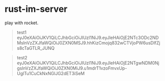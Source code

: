 # rust-im-server

play with rocket.

> test1 eyJ0eXAiOiJKV1QiLCJhbGciOiJIUzI1NiJ9.eyJleHAiOjE2NTc3ODc2NDMsInVzZXJfaWQiOiJ0ZXN0MSJ9.hhKizCmojq832wCTVjoPW6usDlfZjs8cTaGTLR_JUNQ

> test2 eyJ0eXAiOiJKV1QiLCJhbGciOiJIUzI1NiJ9.eyJleHAiOjE2NTgwNDM0NjgsInVzZXJfaWQiOiJ0ZXN0MiJ9.u1mdrT1vzoFmvxUp-UglTu1CuCkNxNGlJG2dET3iSeM
